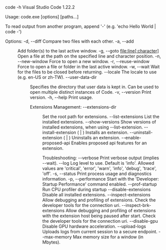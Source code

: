  code -h
Visual Studio Code 1.22.2

Usage: code.exe [options] [paths...]

To read output from another program, append '-' (e.g. 'echo Hello World | code -')

Options:
  -d, --diff <file> <file>           Compare two files with each other.
  -a, --add <dir>                    Add folder(s) to the last active window.
  -g, --goto <file:line[:character]> Open a file at the path on the specified
                                     line and character position.
  -n, --new-window                   Force to open a new window.
  -r, --reuse-window                 Force to open a file or folder in the last
                                     active window.
  -w, --wait                         Wait for the files to be closed before
                                     returning.
  --locale <locale>                  The locale to use (e.g. en-US or zh-TW).
  --user-data-dir <dir>              Specifies the directory that user data is
                                     kept in. Can be used to open multiple
                                     distinct instances of Code.
  -v, --version                      Print version.
  -h, --help                         Print usage.

Extensions Management:
  --extensions-dir <dir>
      Set the root path for extensions.
  --list-extensions
      List the installed extensions.
  --show-versions
      Show versions of installed extensions, when using --list-extension.
  --install-extension (<extension-id> | <extension-vsix-path>)
      Installs an extension.
  --uninstall-extension (<extension-id> | <extension-vsix-path>)
      Uninstalls an extension.
  --enable-proposed-api <extension-id>
      Enables proposed api features for an extension.

Troubleshooting:
  --verbose                Print verbose output (implies --wait).
  --log <level>            Log level to use. Default is 'info'. Allowed values
                           are 'critical', 'error', 'warn', 'info', 'debug',
                           'trace', 'off'.
  -s, --status             Print process usage and diagnostics information.
  -p, --performance        Start with the 'Developer: Startup Performance'
                           command enabled.
  --prof-startup           Run CPU profiler during startup
  --disable-extensions     Disable all installed extensions.
  --inspect-extensions     Allow debugging and profiling of extensions. Check
                           the developer tools for the connection uri.
  --inspect-brk-extensions Allow debugging and profiling of extensions with the
                           extension host being paused after start. Check the
                           developer tools for the connection uri.
  --disable-gpu            Disable GPU hardware acceleration.
  --upload-logs            Uploads logs from current session to a secure
                           endpoint.
  --max-memory             Max memory size for a window (in Mbytes).
